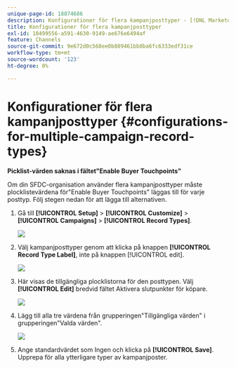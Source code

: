 ```yaml
---
unique-page-id: 18874686
description: Konfigurationer för flera kampanjposttyper - [!DNL Marketo Measure]
title: Konfigurationer för flera kampanjposttyper
exl-id: 10499556-a591-4630-9149-ae676e6494af
feature: Channels
source-git-commit: 9e672d0c568ee0b889461bb8ba6fc6333edf31ce
workflow-type: tm+mt
source-wordcount: '123'
ht-degree: 0%

---
```


# Konfigurationer för flera kampanjposttyper {#configurations-for-multiple-campaign-record-types}

**Picklist-värden saknas i fältet&quot;Enable Buyer Touchpoints&quot;**

Om din SFDC-organisation använder flera kampanjposttyper måste plocklistevärdena för&quot;Enable Buyer Touchpoints&quot; läggas till för varje posttyp. Följ stegen nedan för att lägga till alternativen.

1. Gå till **[!UICONTROL Setup]** > **[!UICONTROL Customize]** > **[!UICONTROL Campaigns]** > **[!UICONTROL Record Types]**.

   ![](assets/1.jpg)

1. Välj kampanjposttyper genom att klicka på knappen **[!UICONTROL Record Type Label]**, inte på knappen [!UICONTROL edit].

   ![](assets/2.jpg)

1. Här visas de tillgängliga plocklistorna för den posttypen. Välj **[!UICONTROL Edit]** bredvid fältet Aktivera slutpunkter för köpare.

   ![](assets/3.jpg)

1. Lägg till alla tre värdena från grupperingen&quot;Tillgängliga värden&quot; i grupperingen&quot;Valda värden&quot;.

   ![](assets/4.jpg)

1. Ange standardvärdet som Ingen och klicka på **[!UICONTROL Save]**. Upprepa för alla ytterligare typer av kampanjposter.
